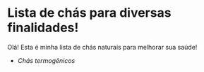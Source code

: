 <h1>Lista de chás para diversas finalidades!</h1>

Olá! Esta é minha lista de chás naturais para melhorar sua saúde!



- _Chás termogênicos_
